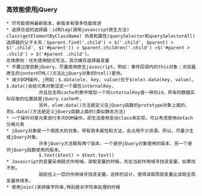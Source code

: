 ### 高效能使用jQuery
    * 尽可能使用最新版本，新版本有很多性能改进
    * 选择合适的选择器：id和tag(调用javascript原生方法)  class(getElementByClassName) 伪类和属性(querySelector和querySelectorAll)
    选择器的父子关系：$parent.find('.child') > $('.child', $parent) >  $('.child', $('#parent')) > $parent.children('.child') >$('#parent > .child') > $('#parent .child')。
    总体原则：优先使用链式写法，其次缓存选择器变量
    * 不要过度依赖jQuery，尽量使用原生javascript。例如：事件回调内的this对象；浏览器原生的innterHTML()方法比jQuery对象的html()更快。
    * 减少DOM操作，j例如：$.data(ele, key, value)优于$(ele).data(key, value), $.data()会给元素对象设定一个属性internalKey，
                并且在全局cache列表中增加一个同internalKey值一样的id，所有的数据实际存放的位置就是jQuery.cache中,
                另外，elem.data()方法是定义在jQuery函数的prototype对象上面的， 而$.data()方法是定义jQuery函数上面的(类似静态方法)
    * 一个操作对某元素进行多次DOM操作，却无法使用变动class来实现，可以考虑使用detach分离元素
    * jQuery对象是一个很庞大的对象，带有很多属性和方法，会占用不少资源。所以，尽量少生成jQuery对象。
                许多jQuery方法都有两个版本，一个是供jQuery对象使用的版本，另一个是供jQuery函数使用的版本。
                $.text($text) > $text.text()
    * Javascript的变量采用链式作用域。读取变量的时候，先在当前作用域寻找该变量，如果找不到，
                就前往上一层的作用域寻找该变量。这样的设计，使得读取局部变量比读取全局变量快得多。
    * 使用join()来拼接字符串,特别是长字符串处理的时候
